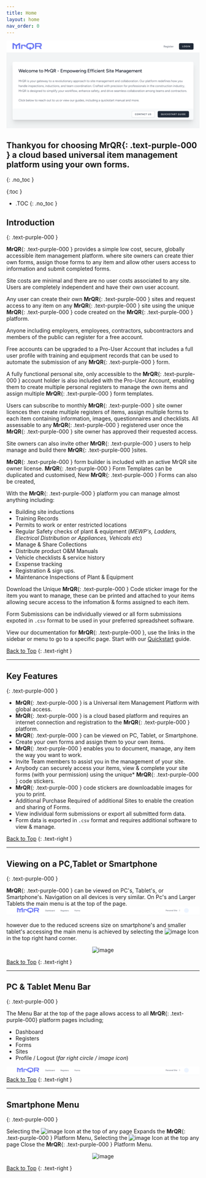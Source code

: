 ```yaml
---
title: Home
layout: home
nav_order: 0
---
```


<html>
<head>
  
<meta charset="UTF-8">
<meta name="description" content="mrqr">
<meta name="keywords" content="forms, form builder, form submission, data collection, safety, inspections">
<meta name="author" content="mark reeves">
<meta name="viewport" content="width=device-width, initial-scale=1.0">
  
<style>
.button {
  padding: 5px 12px;
  text-align: center;
  text-decoration: none;
  display: inline-block;
  font-size: 12px;
  margin: 4px 2px;
  cursor: pointer; }
.button1 {background-color: #555555;} /* Black */
.button2 {background-color: white;}
.button1 {color: white;}
.button2 {color: black;}
.button1 {border: none;}
.button2 {border: 1px solid grey}
.button1 {border-radius: 5px;}
.button2 {border-radius: 5px;}
  
</style>
</head>
</html>




![Index](/assets/images/MrQR_Landing_Page.png "Landing Page")

## Thankyou for choosing **MrQR**{: .text-purple-000 } a cloud based universal item management platform using your own forms.
{: .no_toc }

{:toc }
- .TOC
{: .no_toc }

## Introduction
{: .text-purple-000 }

**MrQR**{: .text-purple-000 } provides a simple low cost, secure, globally accessible item management platform. where site owners can create thier own forms, assign those forms to any item and allow other users access to information and submit completed forms.

Site costs are minimal and there are no user costs associated to any site. Users are completely independent and have their own user account.

Any user can create their own **MrQR**{: .text-purple-000 } sites and request access to any item on any **MrQR**{: .text-purple-000 } site using the unique **MrQR**{: .text-purple-000 } code created on the **MrQR**{: .text-purple-000 } platform.

Anyone including employers, employees, contractors, subcontractors and members of the public can register for a free account.

Free accounts can be upgraded to a Pro-User Account that includes a full user profile with training and equipment records that can be used to automate the submission of any **MrQR**{: .text-purple-000 } form. 

A fully functional personal site, only accessible to the **MrQR**{: .text-purple-000 } account holder is also included with the Pro-User Account, enabling them to create multiple personal registers to manage the own items and assign multiple **MrQR**{: .text-purple-000 } form templates.

Users can subscribe to monthly **MrQR**{: .text-purple-000 } site owner licences then create multiple registers of items, assign multiple forms to each item containing information, images, questionnaires and checklists.  All assessable to any **MrQR**{: .text-purple-000 } registered user once the **MrQR**{: .text-purple-000 } site owner has approved their requested access.

Site owners can also invite other **MrQR**{: .text-purple-000 } users to help manage and build there **MrQR**{: .text-purple-000 }sites.

**MrQR**{: .text-purple-000 } form builder is included with an active MrQR site owner license. **MrQR**{: .text-purple-000 } Form Templates can be duplicated and customised, New **MrQR**{: .text-purple-000 } Forms can also be created,

With the **MrQR**{: .text-purple-000 } platform you can manage almost anything including:
* Building site inductions
* Training Records
* Permits to work or enter restricted locations
* Regular Safety checks of plant & equipment (*MEWP's, Ladders, Electrical Distribution or Appliances, Vehicals etc*)
* Manage & Share Collections
* Distribute product O&M Manuals
* Vehicle checklists & service history
* Exspense tracking
* Registration & sign ups.
* Maintenance Inspections of Plant & Equipment

Download the Unique **MrQR**{: .text-purple-000 } Code sticker image for the item you want to manage, these can be printed and attached to your items allowing secure access to the infomation & forms assigned to each item.

Form Submissions can be individually viewed or all form submissions expoted in `.csv` format to be used in your preferred spreadsheet software.

View our documentation for **MrQR**{: .text-purple-000 }, use the links in the sidebar or menu to go to a specific page. Start with our [Quickstart](https://docs.mrqr.me/quickstart/) guide.

[Back to Top](https://docs.mrqr.me/index)
{: .text-right }
___
## Key Features
{: .text-purple-000 }

* **MrQR**{: .text-purple-000 } is a Universal item Management Platform with global access.
* **MrQR**{: .text-purple-000 } is a cloud based platform and requires an internet connection and registration to the **MrQR**{: .text-purple-000 } platform.
* **MrQR**{: .text-purple-000 } can be viewed on PC, Tablet, or Smartphone. 
* Create your own forms and assign them to your own items.
* **MrQR**{: .text-purple-000 } enables you to document, manage, any item the way you want to work.
* Invite Team members to assist you in the management of your site.
* Anybody can securely access your items, view & complete your site forms (with your permission) using the unique* 
**MrQR**{: .text-purple-000 } code stickers.
* **MrQR**{: .text-purple-000 } code stickers are downloadable images for you to print.
* Additional Purchase Required of additional Sites to enable the creation and sharing of Forms.
* View individual form submissions or export all submitted form data.
* Form data is exported in `.csv` format and requires additional software to view & manage.

[Back to Top](https://docs.mrqr.me/index)
{: .text-right }
___
## Viewing on a PC,Tablet or Smartphone
{: .text-purple-000 }

**MrQR**{: .text-purple-000 } can be viewed on PC's, Tablet's, or Smartphone's. Navigation on all devices is very similar. On Pc's and Larger Tablets the main menu is at the top of the page.
![Index](/assets/images/MrQR_PC_Menu_Bar.png "PC menu access")

however due to the reduced screens size on smartphone's and smaller tablet's accessing the main menu is achieved by selecting the 
<img width="25" alt="image" src="https://docs.mrqr.me/assets/images/MrQR_Icon.png">
Icon in the top right hand corner.

<div style="text-align: center;">
<img width="400" alt="image" src="https://docs.mrqr.me/assets/images/MrQR_Mobile_Access_Menu.png">
</div>

[Back to Top](https://docs.mrqr.me/index)
{: .text-right }
___
## PC & Tablet Menu Bar
{: .text-purple-000 }

The Menu Bar at the top of the page allows access to all **MrQR**{: .text-purple-000} platform pages including;
* Dashboard
* Registers
* Forms
* Sites
* Profile / Logout (*far right circle / image icon*)
  
![Index](/assets/images/MrQR_PC_Menu_Bar.png "PC menu access")
[Back to Top](https://docs.mrqr.me/index)
{: .text-right }
___
## Smartphone Menu
{: .text-purple-000 }

Selecting the 
<img width="25" alt="image" src="https://github.com/MrQR-me/docs/assets/153803042/c52befe4-d437-41f0-908d-b7e4ad467e74">
Icon at the top of any page Expands the **MrQR**{: .text-purple-000 } Platform Menu,
Selecting the
<img width="25" alt="image" src="https://github.com/MrQR-me/docs/assets/153803042/4606c0ca-e99d-44c0-8b63-81048a5d4e2c">
Icon at the top any page Close the **MrQR**{: .text-purple-000 } Platform Menu.

<div style="text-align: center;">
<img width="400" alt="image" src="https://docs.mrqr.me/assets/images/MrQR_Mobile_Menu.png">
</div>

[Back to Top](https://docs.mrqr.me/index)
{: .text-right }

